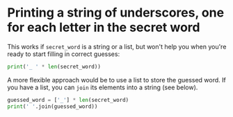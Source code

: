 # Printing a string of underscores, one for each letter in the secret word

This works if `secret_word` is a string or a list, but won't help you when
you're ready to start filling in correct guesses:

```python
print('_ ' * len(secret_word))
```

A more flexible approach would be to use a list to store the guessed word.
If you have a list, you can `join` its elements into a string (see below).

```python
guessed_word = ['_'] * len(secret_word)
print(' '.join(guessed_word))
```

